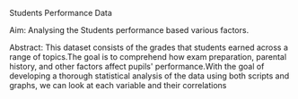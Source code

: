 Students Performance Data

Aim: Analysing the Students performance based various factors.

Abstract: This dataset consists of the grades that students earned across a range of topics.The goal is to comprehend how exam preparation, parental history, and other factors affect pupils' performance.With the goal of developing a thorough statistical analysis of the data using both scripts and graphs, we can  look at each variable and their correlations

